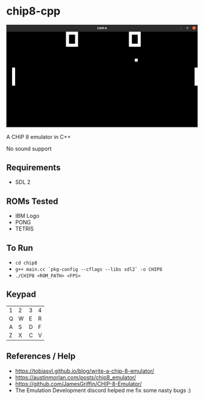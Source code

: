 # chip8-cpp
![Pong](assets/pong.png "Pong")


A CHIP 8 emulator in C++

No sound support


## Requirements
- SDL 2

## ROMs Tested
- IBM Logo
- PONG 
- TETRIS

## To Run
- `cd chip8`
- ```g++ main.cc `pkg-config --cflags --libs sdl2` -o CHIP8```
- `./CHIP8 <ROM_PATH> <FPS>`

## Keypad

<table>
  <tr>
      <td>1</td>
      <td>2</td>
      <td>3</td>
      <td>4</td>
  </tr>
   <tr>
      <td>Q</td>
      <td>W</td>
      <td>E</td>
      <td>R</td>
  </tr>
  <tr>
      <td>A</td>
      <td>S</td>
      <td>D</td>
      <td>F</td>
  </tr>
  <tr>
      <td>Z</td>
      <td>X</td>
      <td>C</td>
      <td>V</td>
  </tr>
</table>


## References / Help
- https://tobiasvl.github.io/blog/write-a-chip-8-emulator/
- https://austinmorlan.com/posts/chip8_emulator/
- https://github.com/JamesGriffin/CHIP-8-Emulator/
- The Emulation Development discord helped me fix some nasty bugs :)
